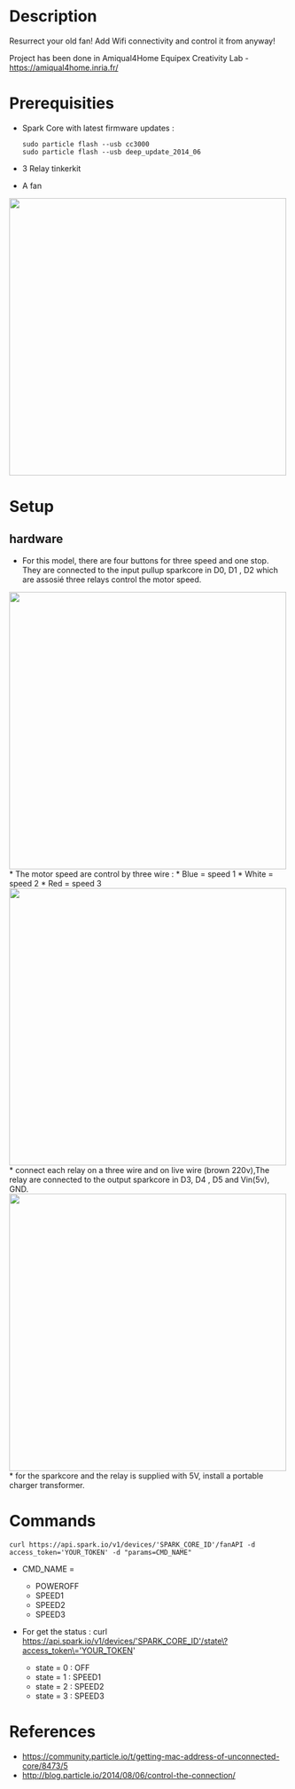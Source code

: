 # Description
Resurrect your old fan! Add Wifi connectivity and control it from anyway! 

Project has been done in Amiqual4Home Equipex Creativity Lab - https://amiqual4home.inria.fr/

# Prerequisities
 * Spark Core with latest firmware updates :
     
    ```
    sudo particle flash --usb cc3000
    sudo particle flash --usb deep_update_2014_06
    ``` 
 * 3 Relay tinkerkit
 * A fan

<img src="https://github.com/OpHaCo/fan_wifi/blob/master/img/Fan.jpg" width="500">

# Setup
## hardware 
* For this model, there are four buttons for three speed and one stop. They are connected to the input pullup sparkcore in D0, D1 , D2 which are assosié three relays control the motor speed.
<img src="https://github.com/OpHaCo/fan_wifi/blob/master/img/Sparkcore.jpg" width="500">
* The motor speed are control by three wire :
  * Blue = speed 1
  * White = speed 2
  * Red = speed 3
<img src="https://github.com/OpHaCo/fan_wifi/blob/master/img/Motor.jpg" width="500">
* connect each relay on a three wire and on live wire (brown 220v),The relay are connected to the output sparkcore in D3, D4 , D5 and Vin(5v), GND.
<img src="https://github.com/OpHaCo/fan_wifi/blob/master/img/Relay.jpg" width="500">
* for the sparkcore and the relay is supplied with 5V, install a portable charger transformer.

# Commands
    curl https://api.spark.io/v1/devices/'SPARK_CORE_ID'/fanAPI -d access_token='YOUR_TOKEN' -d "params=CMD_NAME"
 
 * CMD_NAME =
   * POWEROFF
   * SPEED1
   * SPEED2
   * SPEED3

 * For get the status :
    curl https://api.spark.io/v1/devices/'SPARK_CORE_ID'/state\?access_token\='YOUR_TOKEN'
   * state = 0 : OFF
   * state = 1 : SPEED1
   * state = 2 : SPEED2
   * state = 3 : SPEED3

     
# References
 * https://community.particle.io/t/getting-mac-address-of-unconnected-core/8473/5
 * http://blog.particle.io/2014/08/06/control-the-connection/
